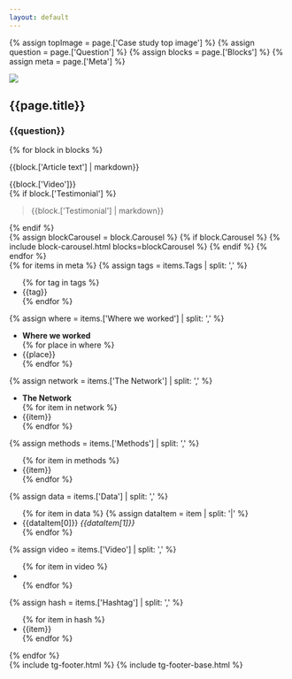 ```yaml
---
layout: default
---
```


{% assign topImage = page.['Case study top image'] %}
{% assign question = page.['Question'] %}
{% assign blocks = page.['Blocks'] %}
{% assign meta = page.['Meta'] %}

<div class="gs-case-study_top">
  <img src="{{topImage}}">
  <div class="gs-floating__headline">
    <div class="gs-container">
      <h2>{{page.title}}</h2>
    </div>
  </div>
</div>
<article class="article-wrapper">
  <div class="gs-container">
    <div class="article__innner_wrapper">
      <h3>{{question}}</h3>
    </div>
      {% for block in blocks %}
        <div class="article__innner_wrapper">
          <p>{{block.['Article text'] | markdown}}</p>
        </div>
        <div class="article__innner_wrapper">
          <div>{{block.['Video']}}</div>
        </div>
        {% if block.['Testimonial'] %}
        <div class="article__testimonial_wrapper">
          <blockquote>{{block.['Testimonial'] | markdown}}</blockquote>
        </div>
        {% endif %}
    </div>
      {% assign blockCarousel =  block.Carousel %}
      {% if block.Carousel %}
        {% include block-carousel.html blocks=blockCarousel %}
      {% endif %}
    {% endfor %}
  </div>
  <div class="gs__right-col lax"  data-lax-preset="eager">
    <div class="gs__meta-tags">
      {% for items in meta %}
        {% assign tags = items.Tags | split: ',' %}
        <ul class="gs-tags">
        {% for tag in tags %}
          <li>{{tag}}</li>
        {% endfor %}
        </ul>
        {% assign where = items.['Where we worked'] | split: ',' %}
        <ul class="gs-where">
          <li><strong>Where we worked</strong></li>
        {% for place in where %}
          <li>{{place}}</li>
        {% endfor %}
        </ul>
        {% assign network = items.['The Network'] | split: ',' %}
        <ul class="gs-network">
          <li><strong>The Network</strong></li>
        {% for item in network %}
          <li>{{item}}</li>
        {% endfor %}
        </ul>
        {% assign methods = items.['Methods'] | split: ',' %}
        <ul class="gs-methods">
        {% for item in methods %}
          <li>{{item}}</li>
        {% endfor %}
        </ul>
        {% assign data = items.['Data'] | split: ',' %}
        <ul class="gs-data">
        {% for item in data %}
          {% assign dataItem = item | split: '|' %}
            <li>
              {{dataItem[0]}}
              <cite>{{dataItem[1]}}</cite>
            </li>
        {% endfor %}
        </ul>
        {% assign video = items.['Video'] | split: ',' %}
        <ul class="gs-video">
        {% for item in video %}
          <li><a href="{{item}}"><span uk-icon="vimeo"></span></a></li>
        {% endfor %}
        </ul>
        {% assign hash = items.['Hashtag'] | split: ',' %}
        <ul class="gs-hash">
        {% for item in hash %}
          <li>{{item}}</li>
        {% endfor %}
        </ul>
    {% endfor %}
    </div>
  </div>
</article>
{% include tg-footer.html %}
{% include tg-footer-base.html %}
